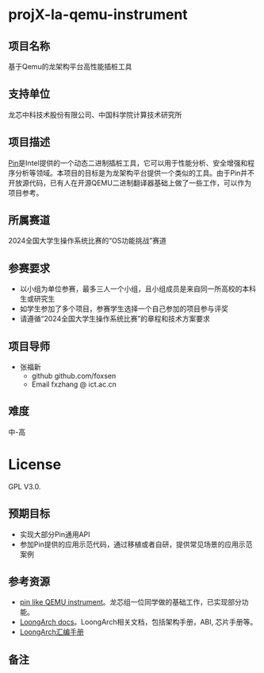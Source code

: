 # projX-la-qemu-instrument

## 项目名称

基于Qemu的龙架构平台高性能插桩工具

## 支持单位

龙芯中科技术股份有限公司、中国科学院计算技术研究所

## 项目描述

[Pin](https://www.intel.com/content/www/us/en/developer/articles/tool/pin-a-dynamic-binary-instrumentation-tool.html)是Intel提供的一个动态二进制插桩工具，它可以用于性能分析、安全增强和程序分析等领域。本项目的目标是为龙架构平台提供一个类似的工具。由于Pin并不开放源代码，已有人在开源QEMU二进制翻译器基础上做了一些工作，可以作为项目参考。

## 所属赛道

2024全国大学生操作系统比赛的“OS功能挑战”赛道

## 参赛要求

* 以小组为单位参赛，最多三人一个小组，且小组成员是来自同一所高校的本科生或研究生
* 如学生参加了多个项目，参赛学生选择一个自己参加的项目参与评奖
* 请遵循“2024全国大学生操作系统比赛”的章程和技术方案要求

## 项目导师

* 张福新 
    - github github.com/foxsen
    - Email  fxzhang @ ict.ac.cn

## 难度

中-高

# License

GPL V3.0.

## 预期目标

* 实现大部分Pin通用API
* 参加Pin提供的应用示范代码，通过移植或者自研，提供常见场景的应用示范案例

## 参考资源

* [pin like QEMU instrument](https://github.com/foxsen/qemu-instrument/tree/instru)。龙芯组一位同学做的基础工作，已实现部分功能。
* [LoongArch docs](https://github.com/loongson/LoongArch-Documentation)。LoongArch相关文档，包括架构手册，ABI, 芯片手册等。
* [LoongArch汇编手册](https://github.com/loongson/la-asm-manual)

## 备注

